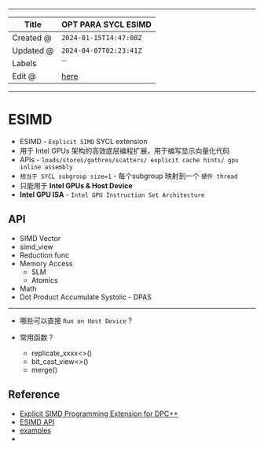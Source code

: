 -----

| Title     | OPT PARA SYCL ESIMD                               |
| --------- | ------------------------------------------------- |
| Created @ | `2024-01-15T14:47:08Z`                            |
| Updated @ | `2024-04-07T02:23:41Z`                            |
| Labels    | \`\`                                              |
| Edit @    | [here](https://github.com/junxnone/opt/issues/11) |

-----

# ESIMD

  - ESIMD - `Explicit SIMD` SYCL extension
  - 用于 Intel GPUs 架构的高效底层编程扩展，用于编写显示向量化代码
  - APIs - `loads/stores/gathres/scatters/ explicit cache hints/ gpu
    inline assembly`
  - `相当于 SYCL subgroup size=1` - 每个subgroup 映射到一个 `硬件 thread`
  - 只能用于 **Intel GPUs & Host Device**
  - **Intel GPU ISA** - `Intel GPU Instruction Set Architecture`

## API

  - SIMD Vector
  - simd\_view
  - Reduction func
  - Memory Access
      - SLM
      - Atomics
  - Math
  - Dot Product Accumulate Systolic - DPAS

-----

  - 哪些可以直接 `Run on Host Device` ?

  - 常用函数？
    
      - replicate\_xxxx\<\>()
      - bit\_cast\_view\<\>()
      - merge()

## Reference

  - [Explicit SIMD Programming Extension for
    DPC++](https://github.com/intel/llvm/blob/sycl/sycl/doc/extensions/supported/sycl_ext_intel_esimd/sycl_ext_intel_esimd.md)
  - [ESIMD
    API](https://intel.github.io/llvm-docs/doxygen/group__sycl__esimd.html)
  - [examples](https://github.com/intel/llvm/blob/sycl/sycl/doc/extensions/supported/sycl_ext_intel_esimd/examples/README.md)
  -
